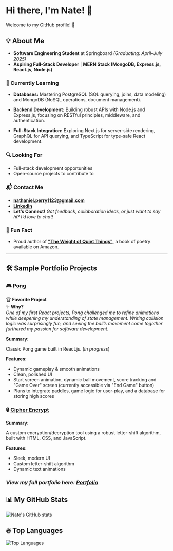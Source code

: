 # Hi there, I'm Nate! 👋  

Welcome to my GitHub profile! 🚀  

## 💡 About Me  
- **Software Engineering Student** at Springboard _(Graduating: April–July 2025)_  
- **Aspiring Full-Stack Developer** | **MERN Stack (MongoDB, Express.js, React.js, Node.js)**

### 🌱 Currently Learning
- **Databases:** Mastering PostgreSQL (SQL querying, joins, data modeling) and MongoDB (NoSQL operations, document management).

- **Backend Development:** Building robust APIs with Node.js and Express.js, focusing on RESTful principles, middleware, and authentication.

- **Full-Stack Integration:** Exploring Next.js for server-side rendering, GraphQL for API querying, and TypeScript for type-safe React development.

### 🔍 Looking For  
- Full-stack development opportunities  
- Open-source projects to contribute to  

### 📬 Contact Me  
- **[nathaniel.perry1123@gmail.com](mailto:nathaniel.perry1123@gmail.com)**  
- **[LinkedIn](https://www.linkedin.com/in/nathaniel-perry-646bb4326)**  
- **Let’s Connect!** _Got feedback, collaboration ideas, or just want to say hi? I’d love to chat!_  

### 🎨 Fun Fact  
- Proud author of **["The Weight of Quiet Things"](https://a.co/d/0tqders)**, a book of poetry available on Amazon.  

---

## 🛠 Sample Portfolio Projects  

### 🎮 [Pong](https://github.com/natep1123/Pong)  

🏆 **Favorite Project**  
✨ **Why?**  
_One of my first React projects, Pong challenged me to refine animations while deepening my understanding of state management. Writing collision logic was surprisingly fun, and seeing the ball’s movement come together furthered my passion for software development._  

**Summary:**  

Classic Pong game built in React.js. (_In progress_)

**Features:**  
- Dynamic gameplay & smooth animations
- Clean, polished UI
- Start screen animation, dynamic ball movement, score tracking and "Game Over" screen (currently accessible via "End Game" button)
- Plans to integrate paddles, game logic for user-play, and a database for storing high scores

### 🔒 [Cipher Encrypt](https://github.com/natep1123/Cipher-Encrypt)  

**Summary:**  

A custom encryption/decryption tool using a robust letter-shift algorithm, built with HTML, CSS, and JavaScript.
  
**Features:**
- Sleek, modern UI
- Custom letter-shift algorithm
- Dynamic text animations

### _View my full portfolio here: [Portfolio](https://github.com/natep1123/Portfolio)_  

## 📊 My GitHub Stats  
![Nate's GitHub stats](https://github-readme-stats.vercel.app/api?username=natep1123&show_icons=true&theme=radical)  

## 🔥 Top Languages  
![Top Languages](https://github-readme-stats.vercel.app/api/top-langs/?username=natep1123&theme=radical&layout=compact)  
